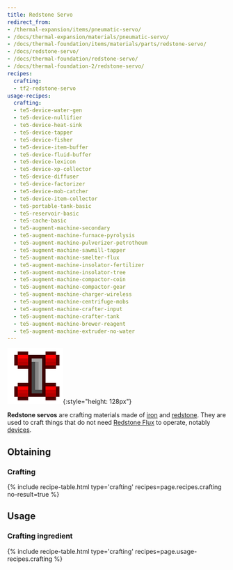 ```yaml
---
title: Redstone Servo
redirect_from:
- /thermal-expansion/items/pneumatic-servo/
- /docs/thermal-expansion/materials/pneumatic-servo/
- /docs/thermal-foundation/items/materials/parts/redstone-servo/
- /docs/redstone-servo/
- /docs/thermal-foundation/redstone-servo/
- /docs/thermal-foundation-2/redstone-servo/
recipes:
  crafting:
  - tf2-redstone-servo
usage-recipes:
  crafting:
  - te5-device-water-gen
  - te5-device-nullifier
  - te5-device-heat-sink
  - te5-device-tapper
  - te5-device-fisher
  - te5-device-item-buffer
  - te5-device-fluid-buffer
  - te5-device-lexicon
  - te5-device-xp-collector
  - te5-device-diffuser
  - te5-device-factorizer
  - te5-device-mob-catcher
  - te5-device-item-collector
  - te5-portable-tank-basic
  - te5-reservoir-basic
  - te5-cache-basic
  - te5-augment-machine-secondary
  - te5-augment-machine-furnace-pyrolysis
  - te5-augment-machine-pulverizer-petrotheum
  - te5-augment-machine-sawmill-tapper
  - te5-augment-machine-smelter-flux
  - te5-augment-machine-insolator-fertilizer
  - te5-augment-machine-insolator-tree
  - te5-augment-machine-compactor-coin
  - te5-augment-machine-compactor-gear
  - te5-augment-machine-charger-wireless
  - te5-augment-machine-centrifuge-mobs
  - te5-augment-machine-crafter-input
  - te5-augment-machine-crafter-tank
  - te5-augment-machine-brewer-reagent
  - te5-augment-machine-extruder-no-water
---
```


![Redstone servo](/assets/images/thermal-foundation-2/redstone-servo.png){:style="height: 128px"}


**Redstone servos** are crafting materials made of
[iron](https://minecraft.gamepedia.com/Iron_Ingot) and
[redstone](https://minecraft.gamepedia.com/Redstone). They are used to craft
things that do not need [Redstone Flux](/docs/redstone-flux/) to operate,
notably [devices](/docs/1.12/thermal-expansion-5/devices/).


Obtaining
---------

### Crafting
{% include recipe-table.html type='crafting' recipes=page.recipes.crafting no-result=true %}


Usage
-----

### Crafting ingredient
{% include recipe-table.html type='crafting' recipes=page.usage-recipes.crafting %}
